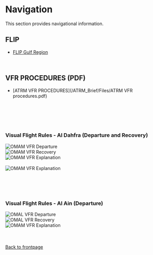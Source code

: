 # Navigation

This section provides navigational information.

## FLIP
* [FLIP Gulf Region](https://www.dropbox.com/s/sp91zf63rx0esao/FLIP_GULFR2_EC1.pdf?dl=0)
<br>

## VFR PROCEDURES (PDF)
* [ATRM VFR PROCEDURES](/ATRM_Brief/Files/ATRM VFR procedures.pdf)
<br>

<br>
<br>
<br>

### Visual Flight Rules - Al Dahfra (Departure and Recovery)

![OMAM VFR Departure](/ATRM_Brief/Pictures/VFR_departure_OMAM.PNG)
<br>
![OMAM VFR Recovery](/ATRM_Brief/Pictures/VFR_recovery_OMAM.png)
<br>
![OMAM VFR Explanation](/ATRM_Brief/Pictures/VFR_explanation_OMAM.PNG)
<br>
<br>
![OMAM VFR Explanation](/ATRM_Brief/Pictures/VFR_explanation_OMAM.jpg)
<br>
<br>
<br>
<br>
<br>

### Visual Flight Rules - Al Ain (Departure)

![OMAL VFR Departure](/ATRM_Brief/Pictures/VFR_departure_OMAL.PNG)
<br>
![OMAL VFR Recovery](/ATRM_Brief/Pictures/VFR_recovery_OMAL.PNG)
<br>
![OMAM VFR Explanation](/ATRM_Brief/Pictures/VFR_explanation_OMAL.PNG)
<br>
<br>
<br>
<br>
[Back to frontpage](https://132nd-vwing.github.io/ATRM_Brief/)